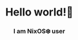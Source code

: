 <div id="header" align="center">
    <h1>
        Hello world!👋
    </h1>
    <h3>I am NixOS❄️ user</h3>
</div>
